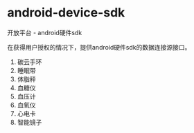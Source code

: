# android-device-sdk

开放平台 - android硬件sdk

在获得用户授权的情况下，提供android硬件sdk的数据连接源接口。

1. 碳云手环
2. 睡眠带
3. 体脂秤
4. 血糖仪
5. 血压计
6. 血氧仪
7. 心电卡
8. 智能镜子